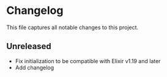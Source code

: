 # Changelog

This file captures all notable changes to this project.

## Unreleased

- Fix initialization to be compatible with Elixir v1.19 and later
- Add changelog
